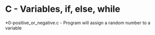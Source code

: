 # C - Variables, if, else, while

*0-positive_or_negative.c - Program will assign a random number to a variable
